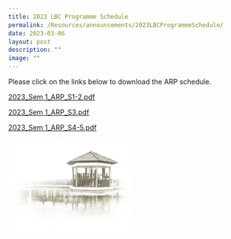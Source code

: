```yaml
---
title: 2023 LBC Programme Schedule
permalink: /Resources/announcements/2023LBCProgrammeSchedule/
date: 2023-03-06
layout: post
description: ""
image: ""
---
```


Please click on the links below to download the ARP schedule.

[2023_Sem 1_ARP_S1-2.pdf](/files/ARP%20Schedule/2023_Sem%201_ARP_S1-2.pdf)

[2023_Sem 1_ARP_S3.pdf](/files/ARP%20Schedule/2023_Sem%201_ARP_S3.pdf)

[2023_Sem 1_ARP_S4-5.pdf](/files/ARP%20Schedule/2023_Sem%201_ARP_S4-5.pdf)

<img src="/images/pavilion.png" 
     style="width:50%">